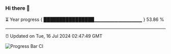 ### Hi there 👋

⏳ Year progress { ████████████████▁▁▁▁▁▁▁▁▁▁▁▁▁▁ } 53.86 %

---

⏰ Updated on Tue, 16 Jul 2024 02:47:49 GMT

![Progress Bar CI](https://github.com/IshwaranRudhara/GIT-ACTION/workflows/Progress%20Bar%20CI/badge.svg)
